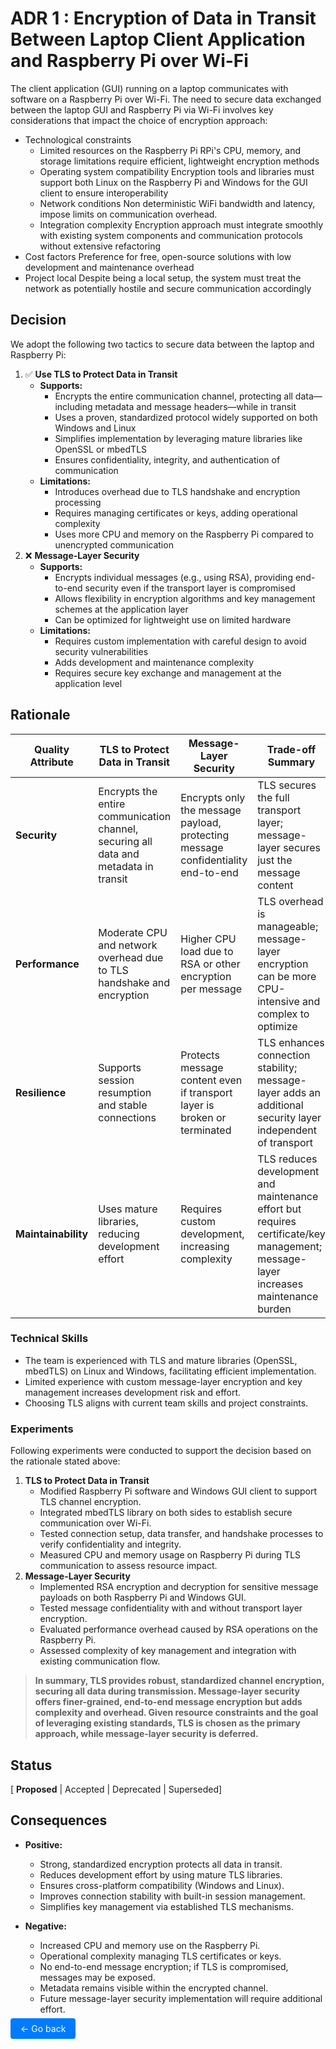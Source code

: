 # ADR 1 : Encryption of Data in Transit Between Laptop Client Application and Raspberry Pi over Wi-Fi
The client application (GUI) running on a laptop communicates with software on a Raspberry Pi over Wi-Fi. The need to secure data exchanged between the laptop GUI and Raspberry Pi via Wi-Fi involves key considerations that impact the choice of encryption approach:

- Technological constraints
  - Limited resources on the Raspberry Pi
    RPi's CPU, memory, and storage limitations require efficient, lightweight encryption methods
  - Operating system compatibility
    Encryption tools and libraries must support both Linux on the Raspberry Pi and Windows for the GUI client to ensure interoperability
  - Network conditions
    Non deterministic WiFi bandwidth and latency, impose limits on communication overhead.
  - Integration complexity
    Encryption approach must integrate smoothly with existing system components and communication protocols without extensive refactoring
- Cost factors
Preference for free, open-source solutions with low development and maintenance overhead
- Project local
Despite being a local setup, the system must treat the network as potentially hostile and secure communication accordingly

## Decision
We adopt the following two tactics to secure data between the laptop and Raspberry Pi:
1. ✅ **Use TLS to Protect Data in Transit**  
   - **Supports:**  
     - Encrypts the entire communication channel, protecting all data—including metadata and message headers—while in transit  
     - Uses a proven, standardized protocol widely supported on both Windows and Linux  
     - Simplifies implementation by leveraging mature libraries like OpenSSL or mbedTLS  
     - Ensures confidentiality, integrity, and authentication of communication  
   - **Limitations:**  
     - Introduces overhead due to TLS handshake and encryption processing  
     - Requires managing certificates or keys, adding operational complexity  
     - Uses more CPU and memory on the Raspberry Pi compared to unencrypted communication  
2. ❌ **Message-Layer Security**  
   - **Supports:**  
     - Encrypts individual messages (e.g., using RSA), providing end-to-end security even if the transport layer is compromised  
     - Allows flexibility in encryption algorithms and key management schemes at the application layer  
     - Can be optimized for lightweight use on limited hardware  
   - **Limitations:**  
     - Requires custom implementation with careful design to avoid security vulnerabilities  
     - Adds development and maintenance complexity  
     - Requires secure key exchange and management at the application level  
## Rationale
| Quality Attribute   | TLS to Protect Data in Transit            | Message-Layer Security                    | Trade-off Summary                                                  |
|---------------------|-------------------------------------------|------------------------------------------|-------------------------------------------------------------------|
| **Security**        | Encrypts the entire communication channel, securing all data and metadata in transit | Encrypts only the message payload, protecting message confidentiality end-to-end | TLS secures the full transport layer; message-layer secures just the message content |
| **Performance**     | Moderate CPU and network overhead due to TLS handshake and encryption | Higher CPU load due to RSA or other encryption per message | TLS overhead is manageable; message-layer encryption can be more CPU-intensive and complex to optimize |
| **Resilience**      | Supports session resumption and stable connections | Protects message content even if transport layer is broken or terminated | TLS enhances connection stability; message-layer adds an additional security layer independent of transport |
| **Maintainability** | Uses mature libraries, reducing development effort | Requires custom development, increasing complexity | TLS reduces development and maintenance effort but requires certificate/key management; message-layer increases maintenance burden |

### Technical Skills
- The team is experienced with TLS and mature libraries (OpenSSL, mbedTLS) on Linux and Windows, facilitating efficient implementation.
- Limited experience with custom message-layer encryption and key management increases development risk and effort.
- Choosing TLS aligns with current team skills and project constraints.

### Experiments
Following experiments were conducted to support the decision based on the rationale stated above:
1. **TLS to Protect Data in Transit**  
   - Modified Raspberry Pi software and Windows GUI client to support TLS channel encryption.  
   - Integrated mbedTLS library on both sides to establish secure communication over Wi-Fi.  
   - Tested connection setup, data transfer, and handshake processes to verify confidentiality and integrity.  
   - Measured CPU and memory usage on Raspberry Pi during TLS communication to assess resource impact.
2. **Message-Layer Security**  
   - Implemented RSA encryption and decryption for sensitive message payloads on both Raspberry Pi and Windows GUI.  
   - Tested message confidentiality with and without transport layer encryption.  
   - Evaluated performance overhead caused by RSA operations on the Raspberry Pi.  
   - Assessed complexity of key management and integration with existing communication flow.

> **In summary, TLS provides robust, standardized channel encryption, securing all data during transmission. Message-layer security offers finer-grained, end-to-end message encryption but adds complexity and overhead. Given resource constraints and the goal of leveraging existing standards, TLS is chosen as the primary approach, while message-layer security is deferred.**

## Status
[ **Proposed** | Accepted | Deprecated | Superseded]

## Consequences
- **Positive:**  
  - Strong, standardized encryption protects all data in transit.  
  - Reduces development effort by using mature TLS libraries.  
  - Ensures cross-platform compatibility (Windows and Linux).  
  - Improves connection stability with built-in session management.  
  - Simplifies key management via established TLS mechanisms.

- **Negative:**  
  - Increased CPU and memory use on the Raspberry Pi.  
  - Operational complexity managing TLS certificates or keys.  
  - No end-to-end message encryption; if TLS is compromised, messages may be exposed.  
  - Metadata remains visible within the encrypted channel.  
  - Future message-layer security implementation will require additional effort.
 

<a href="javascript:history.back()" style="padding: 8px 16px; background-color: #007bff; color: white; text-decoration: none; border-radius: 4px;">← Go back</a>

